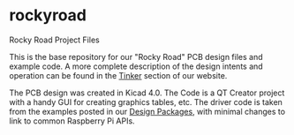 # rockyroad
Rocky Road Project Files

This is the base repository for our "Rocky Road" PCB design files and example code.  A more complete description of the design intents and operation can be found in the [Tinker](http://www.vxdisplays.com) section of our website.

The PCB design was created in Kicad 4.0.
The Code is a QT Creator project with a handy GUI for creating graphics tables, etc.  The driver code is taken from the examples posted in our [Design Packages](http://www.vxdisplays.com/pmoled), with minimal changes to link to common Raspberry Pi APIs.

